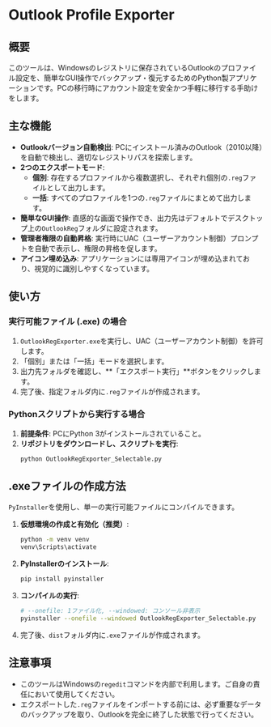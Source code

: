# Outlook Profile Exporter

## 概要

このツールは、Windowsのレジストリに保存されているOutlookのプロファイル設定を、簡単なGUI操作でバックアップ・復元するためのPython製アプリケーションです。PCの移行時にアカウント設定を安全かつ手軽に移行する手助けをします。

## 主な機能

* **Outlookバージョン自動検出**: PCにインストール済みのOutlook（2010以降）を自動で検出し、適切なレジストリパスを探索します。
* **2つのエクスポートモード**:
  * **個別**: 存在するプロファイルから複数選択し、それぞれ個別の`.reg`ファイルとして出力します。
  * **一括**: すべてのプロファイルを1つの`.reg`ファイルにまとめて出力します。
* **簡単なGUI操作**: 直感的な画面で操作でき、出力先はデフォルトでデスクトップ上の`OutlookReg`フォルダに設定されます。
* **管理者権限の自動昇格**: 実行時にUAC（ユーザーアカウント制御）プロンプトを自動で表示し、権限の昇格を促します。
* **アイコン埋め込み**: アプリケーションには専用アイコンが埋め込まれており、視覚的に識別しやすくなっています。

## 使い方

### 実行可能ファイル (.exe) の場合

1. `OutlookRegExporter.exe`を実行し、UAC（ユーザーアカウント制御）を許可します。
2. 「個別」または「一括」モードを選択します。
3. 出力先フォルダを確認し、**「エクスポート実行」**ボタンをクリックします。
4. 完了後、指定フォルダ内に`.reg`ファイルが作成されます。

### Pythonスクリプトから実行する場合

1. **前提条件**: PCにPython 3がインストールされていること。
2. **リポジトリをダウンロードし、スクリプトを実行**:
   ```bash
   python OutlookRegExporter_Selectable.py
   ```

## .exeファイルの作成方法

`PyInstaller`を使用し、単一の実行可能ファイルにコンパイルできます。

1. **仮想環境の作成と有効化（推奨）**:
   ```bash
   python -m venv venv
   venv\Scripts\activate
   ```
2. **PyInstallerのインストール**:
   ```bash
   pip install pyinstaller
   ```
3. **コンパイルの実行**:
   ```bash
   # --onefile: 1ファイル化, --windowed: コンソール非表示
   pyinstaller --onefile --windowed OutlookRegExporter_Selectable.py
   ```
4. 完了後、`dist`フォルダ内に`.exe`ファイルが作成されます。

## 注意事項

* このツールはWindowsの`regedit`コマンドを内部で利用します。ご自身の責任において使用してください。
* エクスポートした`.reg`ファイルをインポートする前には、必ず重要なデータのバックアップを取り、Outlookを完全に終了した状態で行ってください。
